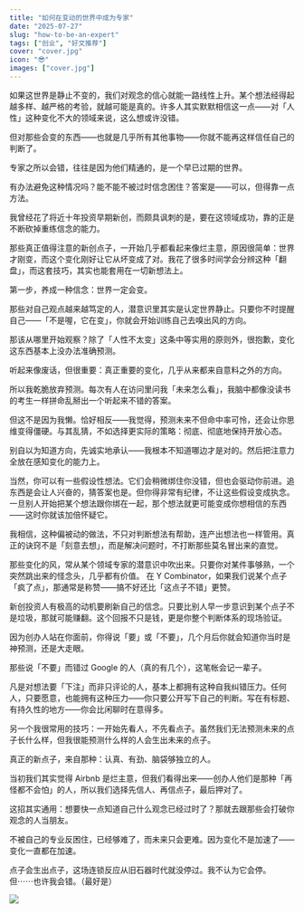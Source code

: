 ```yaml
---
title: "如何在变动的世界中成为专家"
date: "2025-07-27"
slug: "how-to-be-an-expert"
tags: ["创业", "好文推荐"]
cover: "cover.jpg"
icon: "😎"
images: ["cover.jpg"]
---
```

如果这世界是静止不变的，我们对观念的信心就能一路线性上升。某个想法经得起越多样、越严格的考验，就越可能是真的。许多人其实默默相信这一点——对「人性」这种变化不大的领域来说，这么想或许没错。



但对那些会变的东西——也就是几乎所有其他事物——你就不能再这样信任自己的判断了。



专家之所以会错，往往是因为他们精通的，是一个早已过期的世界。



有办法避免这种情况吗？能不能不被过时信念困住？答案是——可以，但得靠一点方法。



我曾经花了将近十年投资早期新创，而颇具讽刺的是，要在这领域成功，靠的正是不断砍掉重练信念的能力。



那些真正值得注意的新创点子，一开始几乎都看起来像烂主意，原因很简单：世界才刚变，而这个变化刚好让它从坏变成了对。我花了很多时间学会分辨这种「翻盘」，而这套技巧，其实也能套用在一切新想法上。



第一步，养成一种信念：世界一定会变。



那些对自己观点越来越笃定的人，潜意识里其实是认定世界静止。只要你不时提醒自己——「不是喔，它在变」，你就会开始训练自己去嗅出风的方向。



那该从哪里开始观察？除了「人性不太变」这条中等实用的原则外，很抱歉，变化这东西基本上没办法准确预测。



听起来像废话，但很重要：真正重要的变化，几乎从来都来自意料之外的方向。



所以我乾脆放弃预测。每次有人在访问里问我「未来怎么看」，我脑中都像没读书的考生一样拼命乱掰出一个听起来不错的答案。



但这不是因为我懒。恰好相反——我觉得，预测未来不但命中率可怜，还会让你思维变得僵硬。与其乱猜，不如选择更实际的策略：彻底、彻底地保持开放心态。



别自以为知道方向，先诚实地承认——我根本不知道哪边才是对的。然后把注意力全放在感知变化的能力上。



当然，你可以有一些假设性想法。它们会稍微绑住你没错，但也会驱动你前进。追东西是会让人兴奋的，猜答案也是。但你得非常有纪律，不让这些假设变成执念。
一旦别人开始把某个想法跟你绑在一起，那个想法就更可能变成你想相信的东西——这时你就该加倍怀疑它。



我相信，这种偏被动的做法，不只对判断想法有帮助，连产出想法也一样管用。真正的诀窍不是「刻意去想」，而是解决问题时，不打断那些莫名冒出来的直觉。



那些变化的风，常从某个领域专家的潜意识中吹出来。只要你对某件事够熟，一个突然跳出来的怪念头，几乎都有价值。
在 Y Combinator，如果我们说某个点子「疯了点」，那通常是称赞——搞不好还比「这点子不错」更赞。



新创投资人有极高的动机要刷新自己的信念。只要比别人早一步意识到某个点子不是垃圾，那就可能赚翻。这个回报不只是钱，更是你整个判断体系的现场验证。



因为创办人站在你面前，你得说「要」或「不要」，几个月后你就会知道你当时是神预测，还是大走眼。



那些说「不要」而错过 Google 的人（真的有几个），这笔帐会记一辈子。



凡是对想法要「下注」而非只评论的人，基本上都拥有这种自我纠错压力。任何人，只要愿意，也能拥有这种压力——你只要公开写下自己的判断。写在有标题、有持久性的地方——你会比闲聊时在意得多。



另一个我很常用的技巧：一开始先看人，不先看点子。虽然我们无法预测未来的点子长什么样，但我很能预测什么样的人会生出未来的点子。



真正的新点子，来自那种：认真、有劲、脑袋够独立的人。



当初我们其实觉得 Airbnb 是烂主意，但我们看得出来——创办人他们是那种「再怪都不会怕」的人，所以我们选择先信人、再信点子，最后押对了。



这招其实通用：想要快一点知道自己什么观念已经过时了？那就去跟那些会打破你观念的人当朋友。



不被自己的专业反困住，已经够难了，而未来只会更难。因为变化不是加速了——变化一直都在加速。



点子会生出点子，这场连锁反应从旧石器时代就没停过。我不认为它会停。
但⋯⋯也许我会错。（最好是）




![](https://prod-files-secure.s3.us-west-2.amazonaws.com/112d0858-5090-4d34-a606-b75eb8d65fd2/46476355-9cf3-4e99-9b7a-3531bc426380/1000202064.png?X-Amz-Algorithm=AWS4-HMAC-SHA256&X-Amz-Content-Sha256=UNSIGNED-PAYLOAD&X-Amz-Credential=ASIAZI2LB466XFB4BT5T%2F20251022%2Fus-west-2%2Fs3%2Faws4_request&X-Amz-Date=20251022T151314Z&X-Amz-Expires=3600&X-Amz-Security-Token=IQoJb3JpZ2luX2VjEHYaCXVzLXdlc3QtMiJIMEYCIQCSaKho1yPZC721umS6lbbUyDwKoXAACals5ryMWHNMgQIhAJmajbVU08d%2FXCC6%2FTGebzaJVOrfrkTc6iI8lrGbJVd0Kv8DCC8QABoMNjM3NDIzMTgzODA1Igy%2FXLyhg%2BsolH%2Be5iEq3AMx27No%2BQ39ItLBbPCC79NqhZzvBMDKja%2BfjMtjCZJi9ySdaQtkukRBAOk2s6kGc6n9fgWEe3fWFWMDfLxyh8w6xicKDL4rZWSPxcXP3hxKeGoUnL%2BTi8H5X2LoPHFARuc9hs43NYkd8OPHLMnRd%2FJTebTyrhGV2Aa9qkjDgNSXsvtpqUWhyaRgQvdsvxUKYDIVSKFJ7Yr9IDGU8pcn2or8HT%2FJTrdTBI%2BtaOOpS4Dn%2BUCjwGzBGM6hhdIunYuh08PMDRuZA6wfj2wpklIBSmJ8mhHV20muB86YPByNG9QYYaR%2BufkCyx5P5AO%2B9VXolGmIC%2BLIrU0Wz6ehE55%2FR1Z5WS%2FXDgoH2yxoTa081tvAUi4Ajm59Upp9rxag7UCCSjGVW%2FcSLTYkfrvkIpbRJMIK%2FyNmekcPlG5qBcj1MZc1XfytRkgewAsb66QM7%2FK%2BwtLuyixNOuxhpSKDXoGBa2XuE%2B2lzaitsIQtLn%2Fz2SJ64sylRpXcFRF%2FqBvcJRGxbpC1j80h9DWAo1dZ5IdMouN4BwmgqAithU9PHQAjce9YydY8b0mK%2Bm2QMMoVHb3hgoSGIOZq%2FatJXV3bKBJhJV%2FHiNV0XMipmthK7K7L2PODAnuGwBTcIee%2BG3k4PTCKyuPHBjqkAZ9tiK0rIrQinAjP%2FuVwRVRXGfBqctT3QpYvAZqYwrZzSXNz3dWyqpvYZoR9M9H6lqFo85QICR6nYzkw%2FBXISaDYld0CECj9cG724rcIF7rH0xfl1Qnl2Fs8R2tFJhhnBQCbXVKcNudTRYZT9zktqqJK3CXaYj%2BXm%2Bdipl1G147nTJT1n%2FKITeZGcbsJ5ef9PgSTaUHzejxcu%2BvK0m%2BNu7ZvncXI&X-Amz-Signature=e70422e4a3749566fa0c1138f366eea2467eab730409d28439df2750d5e1a227&X-Amz-SignedHeaders=host&x-amz-checksum-mode=ENABLED&x-id=GetObject)

